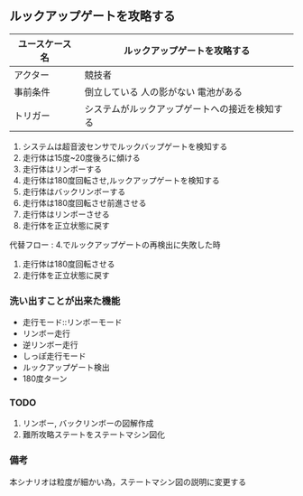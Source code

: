 ## ルックアップゲートを攻略する

| ユースケース名 | ルックアップゲートを攻略する |
|---|---|
| アクター | 競技者 |
| 事前条件 | 倒立している 人の影がない 電池がある |
| トリガー | システムがルックアップゲートへの接近を検知する |

1. システムは超音波センサでルックバップゲートを検知する
2. 走行体は15度~20度後ろに傾ける
3. 走行体はリンボーする
4. 走行体は180度回転させ,ルックアップゲートを検知する
5. 走行体はバックリンボーする
6. 走行体は180度回転させ前進させる
7. 走行体はリンボーさせる
8. 走行体を正立状態に戻す

代替フロー : 4.でルックアップゲートの再検出に失敗した時

1. 走行体は180度回転させる
4. 走行体を正立状態に戻す

### 洗い出すことが出来た機能

- 走行モード::リンボーモード
- リンボー走行
- 逆リンボー走行
- しっぽ走行モード
- ルックアップゲート検出
- 180度ターン

### TODO

1. リンボー, バックリンボーの図解作成
2. 難所攻略ステートをステートマシン図化

### 備考

本シナリオは粒度が細かい為，ステートマシン図の説明に変更する

